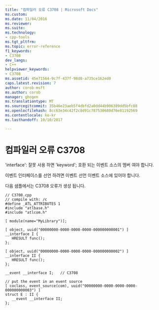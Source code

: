 ```yaml
---
title: "컴파일러 오류 C3708 | Microsoft Docs"
ms.custom: 
ms.date: 11/04/2016
ms.reviewer: 
ms.suite: 
ms.technology:
- cpp-tools
ms.tgt_pltfrm: 
ms.topic: error-reference
f1_keywords:
- C3708
dev_langs:
- C++
helpviewer_keywords:
- C3708
ms.assetid: 45e71564-9c7f-437f-98d8-a735ce162ed0
caps.latest.revision: 7
author: corob-msft
ms.author: corob
manager: ghogen
ms.translationtype: MT
ms.sourcegitcommit: 35b46e23aeb5f4dbfd2a0dd44b906389dd5bfc88
ms.openlocfilehash: 8cc63e34c42f2c8d91c787530680d76e81192569
ms.contentlocale: ko-kr
ms.lasthandoff: 10/10/2017

---
```

# <a name="compiler-error-c3708"></a>컴파일러 오류 C3708
'interface': 잘못 사용 하면 'keyword'; 호환 되는 이벤트 소스의 멤버 여야 합니다.  
  
 이벤트 인터페이스를 선언 하려면 이벤트 선언 이벤트 소스에 있어야 합니다.  
  
 다음 샘플에서는 C3708 오류가 생성 됩니다.  
  
```  
// C3708.cpp  
// compile with: /c  
#define _ATL_ATTRIBUTES 1  
#include "atlbase.h"  
#include "atlcom.h"  
  
[ module(name="MyLibrary")];  
  
[ object, uuid("00000000-0000-0000-0000-000000000001") ]  
__interface I {  
   HRESULT func();  
};  
  
[ object, uuid("00000000-0000-0000-0000-000000000002") ]  
__interface II {  
   HRESULT func();  
};  
  
__event __interface I;   // C3708  
  
// put the event in an event source  
[ coclass, event_source(com), uuid("00000000-0000-0000-0000-000000000003") ]  
struct E : II {  
   __event __interface II;  
};  
```
